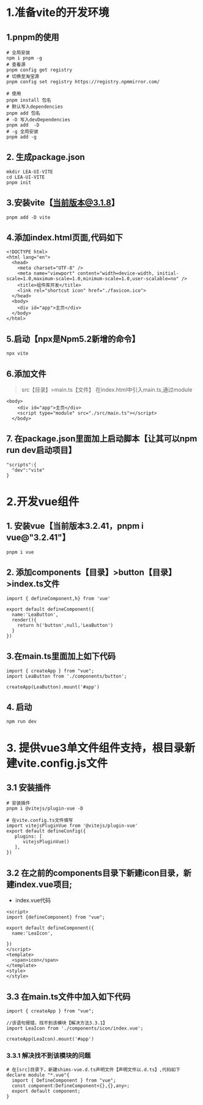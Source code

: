 # 1.准备vite的开发环境
## 1.pnpm的使用

  ```
  # 全局安装
  npm i pnpm -g
  # 查看源
  pnpm config get registry
  # 切换至淘宝源
  pnpm config set registry https://registry.npmmirror.com/

  # 使用
  pnpm install 包名
  # 默认写入dependencies
  pnpm add 包名
  # -D 写入devDependencies
  pnpm add  -D
  # -g 全局安装
  pnpm add -g
  ```
## 2. 生成package.json

```
mkdir LEA-UI-VITE
cd LEA-UI-VITE
pnpm init
```
## 3.安装vite【当前版本@3.1.8】

```
pnpm add -D vite
```
## 4.添加index.html页面,代码如下

```
<!DOCTYPE html>
<html lang="en">
  <head>
    <meta charset="UTF-8" />
    <meta name="viewport" content="width=device-width, initial-scale=1.0,maximum-scale=1.0,minimum-scale=1.0,user-scalable=no" />
    <title>组件库开发</title>
    <link rel="shortcut icon" href="./favicon.ico">
  </head>
  <body>
    <div id="app">主页</div>
  </body>
</html>
```
## 5.启动【npx是Npm5.2新增的命令】

```
npx vite
```
## 6.添加文件

> src【目录】>main.ts【文件】
> 在index.html中引入main.ts,通过module
```
<body>
    <div id="app">主页</div>
    <script type="module" src="./src/main.ts"></script>
  </body>
```
## 7. 在package.json里面加上启动脚本【让其可以npm run dev启动项目】

```
"scripts":{
  "dev":"vite"
}
```
# 2.开发vue组件
## 1. 安装vue【当前版本3.2.41，pnpm i vue@"3.2.41"】

```
pnpm i vue
```
## 2. 添加components【目录】>button【目录】>index.ts文件

```
import { defineComponent,h} from 'vue'
  
export default defineComponent({
  name:'LeaButton',
  render(){
    return h('button',null,'LeaButton')
  }
})
```
## 3.在main.ts里面加上如下代码

```
import { createApp } from "vue";
import LeaButton from './components/button';

createApp(LeaButton).mount('#app')
```

## 4. 启动
```
npm run dev
```

# 3. 提供vue3单文件组件支持，根目录新建vite.config.js文件
## 3.1 安装插件
```
# 安装插件
pnpm i @vitejs/plugin-vue -D

# 在vite.config.ts文件填写
import vitejsPluginVue from '@vitejs/plugin-vue'
export default defineConfig({
   plugins: [
      vitejsPluginVue()
   ],
})

```

## 3.2 在之前的components目录下新建icon目录，新建index.vue项目;
- index.vue代码
```
<script>
import {defineComponent} from "vue";

export default defineComponent({
  name:'LeaIcon',
  
})
</script>
<template>
  <span>icon</span>
</template>
<style>
</style>

```
## 3.3 在main.ts文件中加入如下代码
```
import { createApp } from "vue";

//该语句报错，找不到该模块【解决方法3.3.1】
import LeaIcon from './components/icon/index.vue';

createApp(LeaIcon).mount('#app')
```
### 3.3.1 解决找不到该模块的问题
```
# 在[src]目录下，新建shims-vue.d.ts声明文件【声明文件以.d.ts】,代码如下
declare module "*.vue"{
  import { DefineComponent } from "vue";
  const component:DefineComponent<{},{},any>;
  export default component;
}
```
